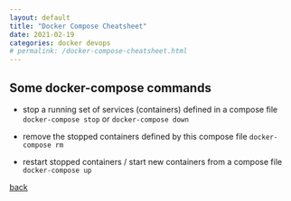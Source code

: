 ```yaml
---
layout: default
title: "Docker Compose Cheatsheet"
date: 2021-02-19
categories: docker devops
# permalink: /docker-compose-cheatsheet.html
---
```


## Some docker-compose commands

- stop a running set of services (containers) defined in a compose file
`docker-compose stop` or `docker-compose down`

- remove the stopped containers defined by this compose file
`docker-compose rm`

- restart stopped containers / start new containers from a compose file
`docker-compose up`

[back](./)